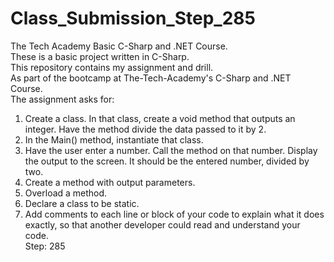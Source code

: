 # Class_Submission_Step_285
The Tech Academy Basic C-Sharp and .NET Course.<br> 
These is a basic project written in C-Sharp.<br> 
This repository contains my assignment and drill.<br>
As part of the bootcamp at The-Tech-Academy's C-Sharp and .NET Course.<br>
The assignment asks for:<br>
1. Create a class. In that class, create a void method that outputs an integer. Have the method divide the data passed to it by 2.<br> 
2. In the Main() method, instantiate that class.<br> 
3. Have the user enter a number. Call the method on that number. Display the output to the screen. It should be the entered number, divided by two.<br> 
4. Create a method with output parameters.<br> 
5. Overload a method.<br> 
6. Declare a class to be static.<br> 
7. Add comments to each line or block of your code to explain what it does exactly, so that another developer could read and understand your code.<br> 
Step: 285
